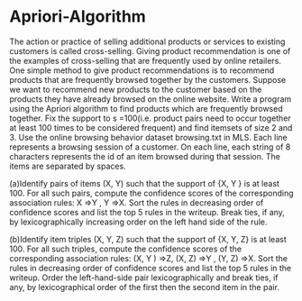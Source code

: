 # Apriori-Algorithm


The action or practice of selling additional products or services to existing customers is called cross-selling. Giving product recommendation is one of the examples of cross-selling that are frequently used by online retailers. One simple method to give product recommendations is to recommend products that are frequently browsed together by the customers. Suppose we want to recommend new products to the customer based on the products they have already browsed on the online website. Write a program using the Apriori algorithm to find products which are frequently browsed together. Fix the support to s =100(i.e. product pairs need to occur together at least 100 times to be considered frequent) and find itemsets of size 2 and 3. Use the online browsing behavior dataset browsing.txt in MLS. Each line represents a browsing session of a customer. On each line, each string of 8 characters represents the id of an item browsed during that session. The items are separated by spaces.

(a)Identify pairs of items (X, Y)
such that the support of {X, Y } is at least 100. For all such pairs, compute the confidence scores of the corresponding association rules: X ⇒Y , Y ⇒X. Sort the rules in decreasing order of confidence scores and list the top 5 rules in the writeup. Break ties, if any, by lexicographically increasing order on the left hand side of the rule.

(b)Identify item triples (X, Y, Z) such that the support of {X, Y, Z} is at least 100. For all such triples, compute the confidence scores of the corresponding association rules: (X, Y ) ⇒Z, (X, Z) ⇒Y , (Y, Z) ⇒X. Sort the rules in decreasing order of confidence scores and list the top 5 rules in the writeup. Order the left-hand-side pair lexicographically and break ties, if any, by lexicographical order of the first then the second item in the pair.
